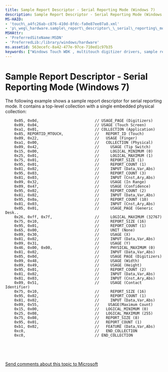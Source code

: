 ```yaml
---
title: Sample Report Descriptor - Serial Reporting Mode (Windows 7)
description: Sample Report Descriptor - Serial Reporting Mode (Windows 7)
MS-HAID:
- 'touch\_a4fc26ab-c876-410d-8fdc-fa0e87ee07a8.xml'
- 'p\_weg\_hardware.sample\_report\_descriptor\_\_serial\_reporting\_mode\_'
MSHAttr:
- 'PreferredSiteName:MSDN'
- 'PreferredLib:/library/windows/hardware'
ms.assetid: 563ecefc-8a42-477e-97ce-710ed1c97b35
keywords: ["Windows Touch WDK , multitouch digitizer drivers, sample report descriptor (serial reporting mode)", "multitouch digitizer drivers WDK , sample report descriptor (serial reporting mode)", "serial report WDK Touch"]
---
```


# Sample Report Descriptor - Serial Reporting Mode (Windows 7)


The following example shows a sample report descriptor for serial reporting mode. It contains a top-level collection with a single embedded physical collection:

```
    0x05, 0x0d,                         // USAGE_PAGE (Digitizers)
    0x09, 0x04,                         // USAGE (Touch Screen)
    0xa1, 0x01,                         // COLLECTION (Application)
    0x85, REPORTID_MTOUCH,              //   REPORT_ID (Touch)
    0x09, 0x22,                         //   USAGE (Finger)
    0xa1, 0x00,                         //   COLLECTION (Physical)
    0x09, 0x42,                         //     USAGE (Tip Switch)
    0x15, 0x00,                         //     LOGICAL_MINIMUM (0)
    0x25, 0x01,                         //     LOGICAL_MAXIMUM (1)
    0x75, 0x01,                         //     REPORT_SIZE (1)
    0x95, 0x01,                         //     REPORT_COUNT (1)
    0x81, 0x02,                         //     INPUT (Data,Var,Abs)
    0x95, 0x03,                         //     REPORT_COUNT (3)
    0x81, 0x03,                         //     INPUT (Cnst,Ary,Abs)
    0x09, 0x32,                         //     USAGE (In Range)
    0x09, 0x47,                         //     USAGE (Confidence)
    0x95, 0x02,                         //     REPORT_COUNT (2)
    0x81, 0x02,                         //     INPUT (Data,Var,Abs)
    0x95, 0x0a,                         //     REPORT_COUNT (10)
    0x81, 0x03,                         //     INPUT (Cnst,Ary,Abs)
    0x05, 0x01,                         //     USAGE_PAGE (Generic Desk..
    0x26, 0xff, 0x7f,                   //     LOGICAL_MAXIMUM (32767)
    0x75, 0x10,                         //     REPORT_SIZE (16)
    0x95, 0x01,                         //     REPORT_COUNT (1)
    0x65, 0x00,                         //     UNIT (None)
    0x09, 0x30,                         //     USAGE (X)
    0x81, 0x02,                         //     INPUT (Data,Var,Abs)
    0x09, 0x31,                         //     USAGE (Y)
    0x46, 0x00, 0x00,                   //     PHYSICAL_MAXIMUM (0)
    0x81, 0x02,                         //     INPUT (Data,Var,Abs)
    0x05, 0x0d,                         //     USAGE PAGE (Digitizers)
    0x09, 0x48,                         //     USAGE (Width)
    0x09, 0x49,                         //     USAGE (Height)
    0x95, 0x01,                         //     REPORT_COUNT (2)
    0x81, 0x02,                         //     INPUT (Data,Var,Abs)
    0x81, 0x03,                         //     INPUT (Cnst,Ary,Abs)
    0x09, 0x51,                         //     USAGE (Contact Identifier)
    0x75, 0x10,                         //     REPORT_SIZE (16) 
    0x95, 0x02,                         //     REPORT_COUNT (1)
    0x81, 0x02,                         //     INPUT (Data,Var,Abs)
    0x09, 0x55,                         //    USAGE(Maximum Count)
    0x15, 0x00,                         //   LOGICAL_MINIMUM (0)
    0x25, 0x08,                         //   LOGICAL_MAXIMUM (255)
    0x75, 0x08,                         //   REPORT_SIZE (8)
    0x95, 0x01,                         //   REPORT_COUNT (1)
    0xb1, 0x02,                         //   FEATURE (Data,Var,Abs)
    0xc0,                               //   END_COLLECTION
    0xc0,                               // END_COLLECTION
```

 

 

[Send comments about this topic to Microsoft](mailto:wsddocfb@microsoft.com?subject=Documentation%20feedback%20%5Bp_WEG_Hardware\p_weg_hardware%5D:%20Sample%20Report%20Descriptor%20-%20Serial%20Reporting%20Mode%20%28Windows%207%29%20%20RELEASE:%20%285/9/2016%29&body=%0A%0APRIVACY%20STATEMENT%0A%0AWe%20use%20your%20feedback%20to%20improve%20the%20documentation.%20We%20don't%20use%20your%20email%20address%20for%20any%20other%20purpose,%20and%20we'll%20remove%20your%20email%20address%20from%20our%20system%20after%20the%20issue%20that%20you're%20reporting%20is%20fixed.%20While%20we're%20working%20to%20fix%20this%20issue,%20we%20might%20send%20you%20an%20email%20message%20to%20ask%20for%20more%20info.%20Later,%20we%20might%20also%20send%20you%20an%20email%20message%20to%20let%20you%20know%20that%20we've%20addressed%20your%20feedback.%0A%0AFor%20more%20info%20about%20Microsoft's%20privacy%20policy,%20see%20http://privacy.microsoft.com/default.aspx. "Send comments about this topic to Microsoft")




